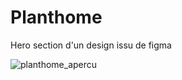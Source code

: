 # Planthome
Hero section d'un design issu de figma 
<br>

![planthome_apercu](https://user-images.githubusercontent.com/125449478/222474168-b343904c-d547-4aaa-95a1-010921583db0.png)
